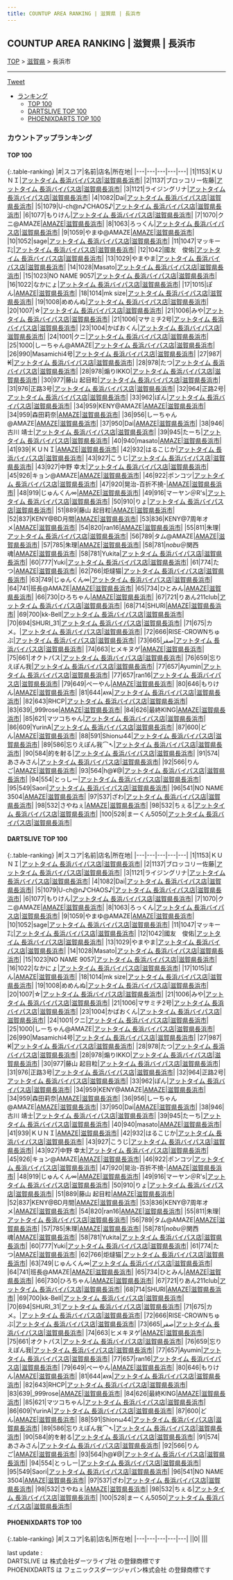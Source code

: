 ```yaml
---
title: COUNTUP AREA RANKING | 滋賀県 | 長浜市
---
```

## COUNTUP AREA RANKING | 滋賀県 | 長浜市

[TOP](/darts/rank/) > [滋賀県](/darts/rank/滋賀県/) > 長浜市

___

<a href="https://twitter.com/share?ref_src=twsrc%5Etfw" data-text="COUNTUP AREA RANKING | 滋賀県長浜市" class="twitter-share-button" data-hashtags="DARTSLIVE,PHOENIXDARTS,darts,ダーツ" data-show-count="false">Tweet</a>

* [ランキング](#カウントアップランキング)
    * [TOP 100](#top-100)
    * [DARTSLIVE TOP 100](#dartslive-top-100)
    * [PHOENIXDARTS TOP 100](#phoenixdarts-top-100)

### カウントアップランキング

#### TOP 100



{:.table-ranking}
|#|スコア|名前|店名|所在地|
|---|---|---|---|---|
|1|1153|<span class="rank-name-dl">ＫＵＮＩ</span>|<a href="https://search.dartslive.com/jp/shop/6e67cbae6aec0e7e0d9b047a20a7ba1e">アットタイム 長浜バイパス店</a>|<a href="/darts/rank/滋賀県/長浜市">滋賀県長浜市</a>|
|2|1137|<span class="rank-name-dl">ブロッコリー佐藤</span>|<a href="https://search.dartslive.com/jp/shop/6e67cbae6aec0e7e0d9b047a20a7ba1e">アットタイム 長浜バイパス店</a>|<a href="/darts/rank/滋賀県/長浜市">滋賀県長浜市</a>|
|3|1121|<span class="rank-name-dl">ライジングリナ</span>|<a href="https://search.dartslive.com/jp/shop/6e67cbae6aec0e7e0d9b047a20a7ba1e">アットタイム 長浜バイパス店</a>|<a href="/darts/rank/滋賀県/長浜市">滋賀県長浜市</a>|
|4|1082|<span class="rank-name-dl">Dai</span>|<a href="https://search.dartslive.com/jp/shop/6e67cbae6aec0e7e0d9b047a20a7ba1e">アットタイム 長浜バイパス店</a>|<a href="/darts/rank/滋賀県/長浜市">滋賀県長浜市</a>|
|5|1079|<span class="rank-name-dl">U-ch@n♪CHAOS♪</span>|<a href="https://search.dartslive.com/jp/shop/6e67cbae6aec0e7e0d9b047a20a7ba1e">アットタイム 長浜バイパス店</a>|<a href="/darts/rank/滋賀県/長浜市">滋賀県長浜市</a>|
|6|1077|<span class="rank-name-dl">もりけん</span>|<a href="https://search.dartslive.com/jp/shop/6e67cbae6aec0e7e0d9b047a20a7ba1e">アットタイム 長浜バイパス店</a>|<a href="/darts/rank/滋賀県/長浜市">滋賀県長浜市</a>|
|7|1070|<span class="rank-name-dl">クニ@AMAZE</span>|<a href="https://search.dartslive.com/jp/shop/6ca66964868b40bf25d56fb0e5c39bac">AMAZE</a>|<a href="/darts/rank/滋賀県/長浜市">滋賀県長浜市</a>|
|8|1063|<span class="rank-name-dl">ろっくん</span>|<a href="https://search.dartslive.com/jp/shop/6e67cbae6aec0e7e0d9b047a20a7ba1e">アットタイム 長浜バイパス店</a>|<a href="/darts/rank/滋賀県/長浜市">滋賀県長浜市</a>|
|9|1059|<span class="rank-name-dl">やまゆ@AMAZE</span>|<a href="https://search.dartslive.com/jp/shop/6ca66964868b40bf25d56fb0e5c39bac">AMAZE</a>|<a href="/darts/rank/滋賀県/長浜市">滋賀県長浜市</a>|
|10|1052|<span class="rank-name-dl">sage</span>|<a href="https://search.dartslive.com/jp/shop/6e67cbae6aec0e7e0d9b047a20a7ba1e">アットタイム 長浜バイパス店</a>|<a href="/darts/rank/滋賀県/長浜市">滋賀県長浜市</a>|
|11|1047|<span class="rank-name-dl">マッキー㌠</span>|<a href="https://search.dartslive.com/jp/shop/6e67cbae6aec0e7e0d9b047a20a7ba1e">アットタイム 長浜バイパス店</a>|<a href="/darts/rank/滋賀県/長浜市">滋賀県長浜市</a>|
|12|1042|<span class="rank-name-dl">國友　俊佑</span>|<a href="https://search.dartslive.com/jp/shop/6e67cbae6aec0e7e0d9b047a20a7ba1e">アットタイム 長浜バイパス店</a>|<a href="/darts/rank/滋賀県/長浜市">滋賀県長浜市</a>|
|13|1029|<span class="rank-name-dl">やまやま</span>|<a href="https://search.dartslive.com/jp/shop/6e67cbae6aec0e7e0d9b047a20a7ba1e">アットタイム 長浜バイパス店</a>|<a href="/darts/rank/滋賀県/長浜市">滋賀県長浜市</a>|
|14|1028|<span class="rank-name-dl">Masato</span>|<a href="https://search.dartslive.com/jp/shop/6e67cbae6aec0e7e0d9b047a20a7ba1e">アットタイム 長浜バイパス店</a>|<a href="/darts/rank/滋賀県/長浜市">滋賀県長浜市</a>|
|15|1023|<span class="rank-name-dl">NO NAME 9057</span>|<a href="https://search.dartslive.com/jp/shop/6e67cbae6aec0e7e0d9b047a20a7ba1e">アットタイム 長浜バイパス店</a>|<a href="/darts/rank/滋賀県/長浜市">滋賀県長浜市</a>|
|16|1022|<span class="rank-name-dl">なかにょ</span>|<a href="https://search.dartslive.com/jp/shop/6e67cbae6aec0e7e0d9b047a20a7ba1e">アットタイム 長浜バイパス店</a>|<a href="/darts/rank/滋賀県/長浜市">滋賀県長浜市</a>|
|17|1015|<span class="rank-name-dl">ぽん</span>|<a href="https://search.dartslive.com/jp/shop/6ca66964868b40bf25d56fb0e5c39bac">AMAZE</a>|<a href="/darts/rank/滋賀県/長浜市">滋賀県長浜市</a>|
|18|1014|<span class="rank-name-dl">mk size</span>|<a href="https://search.dartslive.com/jp/shop/6e67cbae6aec0e7e0d9b047a20a7ba1e">アットタイム 長浜バイパス店</a>|<a href="/darts/rank/滋賀県/長浜市">滋賀県長浜市</a>|
|19|1008|<span class="rank-name-dl">めめんぬ</span>|<a href="https://search.dartslive.com/jp/shop/6e67cbae6aec0e7e0d9b047a20a7ba1e">アットタイム 長浜バイパス店</a>|<a href="/darts/rank/滋賀県/長浜市">滋賀県長浜市</a>|
|20|1007|<span class="rank-name-dl">☆</span>|<a href="https://search.dartslive.com/jp/shop/6e67cbae6aec0e7e0d9b047a20a7ba1e">アットタイム 長浜バイパス店</a>|<a href="/darts/rank/滋賀県/長浜市">滋賀県長浜市</a>|
|21|1006|<span class="rank-name-dl">みや</span>|<a href="https://search.dartslive.com/jp/shop/6e67cbae6aec0e7e0d9b047a20a7ba1e">アットタイム 長浜バイパス店</a>|<a href="/darts/rank/滋賀県/長浜市">滋賀県長浜市</a>|
|21|1006|<span class="rank-name-dl">マサミチ2号</span>|<a href="https://search.dartslive.com/jp/shop/6e67cbae6aec0e7e0d9b047a20a7ba1e">アットタイム 長浜バイパス店</a>|<a href="/darts/rank/滋賀県/長浜市">滋賀県長浜市</a>|
|23|1004|<span class="rank-name-dl">かばおくん</span>|<a href="https://search.dartslive.com/jp/shop/6e67cbae6aec0e7e0d9b047a20a7ba1e">アットタイム 長浜バイパス店</a>|<a href="/darts/rank/滋賀県/長浜市">滋賀県長浜市</a>|
|24|1001|<span class="rank-name-dl">クニ</span>|<a href="https://search.dartslive.com/jp/shop/6e67cbae6aec0e7e0d9b047a20a7ba1e">アットタイム 長浜バイパス店</a>|<a href="/darts/rank/滋賀県/長浜市">滋賀県長浜市</a>|
|25|1000|<span class="rank-name-dl">しーちゃん@AMAZE</span>|<a href="https://search.dartslive.com/jp/shop/6e67cbae6aec0e7e0d9b047a20a7ba1e">アットタイム 長浜バイパス店</a>|<a href="/darts/rank/滋賀県/長浜市">滋賀県長浜市</a>|
|26|990|<span class="rank-name-dl">Masamichi4号</span>|<a href="https://search.dartslive.com/jp/shop/6e67cbae6aec0e7e0d9b047a20a7ba1e">アットタイム 長浜バイパス店</a>|<a href="/darts/rank/滋賀県/長浜市">滋賀県長浜市</a>|
|27|987|<span class="rank-name-dl">₭</span>|<a href="https://search.dartslive.com/jp/shop/6e67cbae6aec0e7e0d9b047a20a7ba1e">アットタイム 長浜バイパス店</a>|<a href="/darts/rank/滋賀県/長浜市">滋賀県長浜市</a>|
|28|978|<span class="rank-name-dl">たつ</span>|<a href="https://search.dartslive.com/jp/shop/6e67cbae6aec0e7e0d9b047a20a7ba1e">アットタイム 長浜バイパス店</a>|<a href="/darts/rank/滋賀県/長浜市">滋賀県長浜市</a>|
|28|978|<span class="rank-name-dl">煽りIKKO</span>|<a href="https://search.dartslive.com/jp/shop/6e67cbae6aec0e7e0d9b047a20a7ba1e">アットタイム 長浜バイパス店</a>|<a href="/darts/rank/滋賀県/長浜市">滋賀県長浜市</a>|
|30|977|<span class="rank-name-dl">藤山 起目粒</span>|<a href="https://search.dartslive.com/jp/shop/6e67cbae6aec0e7e0d9b047a20a7ba1e">アットタイム 長浜バイパス店</a>|<a href="/darts/rank/滋賀県/長浜市">滋賀県長浜市</a>|
|31|976|<span class="rank-name-dl">正路3号</span>|<a href="https://search.dartslive.com/jp/shop/6e67cbae6aec0e7e0d9b047a20a7ba1e">アットタイム 長浜バイパス店</a>|<a href="/darts/rank/滋賀県/長浜市">滋賀県長浜市</a>|
|32|964|<span class="rank-name-dl">正路2号</span>|<a href="https://search.dartslive.com/jp/shop/6e67cbae6aec0e7e0d9b047a20a7ba1e">アットタイム 長浜バイパス店</a>|<a href="/darts/rank/滋賀県/長浜市">滋賀県長浜市</a>|
|33|962|<span class="rank-name-dl">ぽん</span>|<a href="https://search.dartslive.com/jp/shop/6e67cbae6aec0e7e0d9b047a20a7ba1e">アットタイム 長浜バイパス店</a>|<a href="/darts/rank/滋賀県/長浜市">滋賀県長浜市</a>|
|34|959|<span class="rank-name-dl">KENY@AMAZE</span>|<a href="https://search.dartslive.com/jp/shop/6ca66964868b40bf25d56fb0e5c39bac">AMAZE</a>|<a href="/darts/rank/滋賀県/長浜市">滋賀県長浜市</a>|
|34|959|<span class="rank-name-dl">森田莉奈</span>|<a href="https://search.dartslive.com/jp/shop/6ca66964868b40bf25d56fb0e5c39bac">AMAZE</a>|<a href="/darts/rank/滋賀県/長浜市">滋賀県長浜市</a>|
|36|956|<span class="rank-name-dl">しーちゃん@AMAZE</span>|<a href="https://search.dartslive.com/jp/shop/6ca66964868b40bf25d56fb0e5c39bac">AMAZE</a>|<a href="/darts/rank/滋賀県/長浜市">滋賀県長浜市</a>|
|37|950|<span class="rank-name-dl">Dai</span>|<a href="https://search.dartslive.com/jp/shop/6ca66964868b40bf25d56fb0e5c39bac">AMAZE</a>|<a href="/darts/rank/滋賀県/長浜市">滋賀県長浜市</a>|
|38|946|<span class="rank-name-dl">古川 靖士</span>|<a href="https://search.dartslive.com/jp/shop/6e67cbae6aec0e7e0d9b047a20a7ba1e">アットタイム 長浜バイパス店</a>|<a href="/darts/rank/滋賀県/長浜市">滋賀県長浜市</a>|
|39|945|<span class="rank-name-dl">たーち</span>|<a href="https://search.dartslive.com/jp/shop/6e67cbae6aec0e7e0d9b047a20a7ba1e">アットタイム 長浜バイパス店</a>|<a href="/darts/rank/滋賀県/長浜市">滋賀県長浜市</a>|
|40|940|<span class="rank-name-dl">masato</span>|<a href="https://search.dartslive.com/jp/shop/6ca66964868b40bf25d56fb0e5c39bac">AMAZE</a>|<a href="/darts/rank/滋賀県/長浜市">滋賀県長浜市</a>|
|41|939|<span class="rank-name-dl">ＫＵＮＩ</span>|<a href="https://search.dartslive.com/jp/shop/6ca66964868b40bf25d56fb0e5c39bac">AMAZE</a>|<a href="/darts/rank/滋賀県/長浜市">滋賀県長浜市</a>|
|42|932|<span class="rank-name-dl">はるこじか</span>|<a href="https://search.dartslive.com/jp/shop/6e67cbae6aec0e7e0d9b047a20a7ba1e">アットタイム 長浜バイパス店</a>|<a href="/darts/rank/滋賀県/長浜市">滋賀県長浜市</a>|
|43|927|<span class="rank-name-dl">こうじ</span>|<a href="https://search.dartslive.com/jp/shop/6e67cbae6aec0e7e0d9b047a20a7ba1e">アットタイム 長浜バイパス店</a>|<a href="/darts/rank/滋賀県/長浜市">滋賀県長浜市</a>|
|43|927|<span class="rank-name-dl">中野 幸太</span>|<a href="https://search.dartslive.com/jp/shop/6e67cbae6aec0e7e0d9b047a20a7ba1e">アットタイム 長浜バイパス店</a>|<a href="/darts/rank/滋賀県/長浜市">滋賀県長浜市</a>|
|45|926|<span class="rank-name-dl">キョン@AMAZE</span>|<a href="https://search.dartslive.com/jp/shop/6ca66964868b40bf25d56fb0e5c39bac">AMAZE</a>|<a href="/darts/rank/滋賀県/長浜市">滋賀県長浜市</a>|
|46|922|<span class="rank-name-dl">ポンコツ</span>|<a href="https://search.dartslive.com/jp/shop/6e67cbae6aec0e7e0d9b047a20a7ba1e">アットタイム 長浜バイパス店</a>|<a href="/darts/rank/滋賀県/長浜市">滋賀県長浜市</a>|
|47|920|<span class="rank-name-dl">晃治-百折不撓-</span>|<a href="https://search.dartslive.com/jp/shop/6ca66964868b40bf25d56fb0e5c39bac">AMAZE</a>|<a href="/darts/rank/滋賀県/長浜市">滋賀県長浜市</a>|
|48|919|<span class="rank-name-dl">じゅんくん∞</span>|<a href="https://search.dartslive.com/jp/shop/6ca66964868b40bf25d56fb0e5c39bac">AMAZE</a>|<a href="/darts/rank/滋賀県/長浜市">滋賀県長浜市</a>|
|49|916|<span class="rank-name-dl">マーヤン＠R&#x27;s</span>|<a href="https://search.dartslive.com/jp/shop/6e67cbae6aec0e7e0d9b047a20a7ba1e">アットタイム 長浜バイパス店</a>|<a href="/darts/rank/滋賀県/長浜市">滋賀県長浜市</a>|
|50|910|<span class="rank-name-dl">りょ</span>|<a href="https://search.dartslive.com/jp/shop/6e67cbae6aec0e7e0d9b047a20a7ba1e">アットタイム 長浜バイパス店</a>|<a href="/darts/rank/滋賀県/長浜市">滋賀県長浜市</a>|
|51|889|<span class="rank-name-dl">藤山 起目粒</span>|<a href="https://search.dartslive.com/jp/shop/6ca66964868b40bf25d56fb0e5c39bac">AMAZE</a>|<a href="/darts/rank/滋賀県/長浜市">滋賀県長浜市</a>|
|52|837|<span class="rank-name-dl">KENY@BD月間</span>|<a href="https://search.dartslive.com/jp/shop/6ca66964868b40bf25d56fb0e5c39bac">AMAZE</a>|<a href="/darts/rank/滋賀県/長浜市">滋賀県長浜市</a>|
|53|836|<span class="rank-name-dl">KENY@7周年オメ</span>|<a href="https://search.dartslive.com/jp/shop/6ca66964868b40bf25d56fb0e5c39bac">AMAZE</a>|<a href="/darts/rank/滋賀県/長浜市">滋賀県長浜市</a>|
|54|820|<span class="rank-name-dl">ran16</span>|<a href="https://search.dartslive.com/jp/shop/6ca66964868b40bf25d56fb0e5c39bac">AMAZE</a>|<a href="/darts/rank/滋賀県/長浜市">滋賀県長浜市</a>|
|55|811|<span class="rank-name-dl">朱理</span>|<a href="https://search.dartslive.com/jp/shop/6e67cbae6aec0e7e0d9b047a20a7ba1e">アットタイム 長浜バイパス店</a>|<a href="/darts/rank/滋賀県/長浜市">滋賀県長浜市</a>|
|56|789|<span class="rank-name-dl">タム@AMAZE</span>|<a href="https://search.dartslive.com/jp/shop/6ca66964868b40bf25d56fb0e5c39bac">AMAZE</a>|<a href="/darts/rank/滋賀県/長浜市">滋賀県長浜市</a>|
|57|785|<span class="rank-name-dl">朱理</span>|<a href="https://search.dartslive.com/jp/shop/6ca66964868b40bf25d56fb0e5c39bac">AMAZE</a>|<a href="/darts/rank/滋賀県/長浜市">滋賀県長浜市</a>|
|58|781|<span class="rank-name-dl">*nobu*＠関西魂</span>|<a href="https://search.dartslive.com/jp/shop/6ca66964868b40bf25d56fb0e5c39bac">AMAZE</a>|<a href="/darts/rank/滋賀県/長浜市">滋賀県長浜市</a>|
|58|781|<span class="rank-name-dl">Yukita</span>|<a href="https://search.dartslive.com/jp/shop/6e67cbae6aec0e7e0d9b047a20a7ba1e">アットタイム 長浜バイパス店</a>|<a href="/darts/rank/滋賀県/長浜市">滋賀県長浜市</a>|
|60|777|<span class="rank-name-dl">Yuki</span>|<a href="https://search.dartslive.com/jp/shop/6e67cbae6aec0e7e0d9b047a20a7ba1e">アットタイム 長浜バイパス店</a>|<a href="/darts/rank/滋賀県/長浜市">滋賀県長浜市</a>|
|61|774|<span class="rank-name-dl">たつ</span>|<a href="https://search.dartslive.com/jp/shop/6ca66964868b40bf25d56fb0e5c39bac">AMAZE</a>|<a href="/darts/rank/滋賀県/長浜市">滋賀県長浜市</a>|
|62|766|<span class="rank-name-dl">炬燵猫</span>|<a href="https://search.dartslive.com/jp/shop/6e67cbae6aec0e7e0d9b047a20a7ba1e">アットタイム 長浜バイパス店</a>|<a href="/darts/rank/滋賀県/長浜市">滋賀県長浜市</a>|
|63|749|<span class="rank-name-dl">じゅんくん∞</span>|<a href="https://search.dartslive.com/jp/shop/6e67cbae6aec0e7e0d9b047a20a7ba1e">アットタイム 長浜バイパス店</a>|<a href="/darts/rank/滋賀県/長浜市">滋賀県長浜市</a>|
|64|741|<span class="rank-name-dl">班長@AMAZE</span>|<a href="https://search.dartslive.com/jp/shop/6ca66964868b40bf25d56fb0e5c39bac">AMAZE</a>|<a href="/darts/rank/滋賀県/長浜市">滋賀県長浜市</a>|
|65|734|<span class="rank-name-dl">ひとみん</span>|<a href="https://search.dartslive.com/jp/shop/6ca66964868b40bf25d56fb0e5c39bac">AMAZE</a>|<a href="/darts/rank/滋賀県/長浜市">滋賀県長浜市</a>|
|66|730|<span class="rank-name-dl">ひろちゃん</span>|<a href="https://search.dartslive.com/jp/shop/6ca66964868b40bf25d56fb0e5c39bac">AMAZE</a>|<a href="/darts/rank/滋賀県/長浜市">滋賀県長浜市</a>|
|67|721|<span class="rank-name-dl">りあん211club</span>|<a href="https://search.dartslive.com/jp/shop/6e67cbae6aec0e7e0d9b047a20a7ba1e">アットタイム 長浜バイパス店</a>|<a href="/darts/rank/滋賀県/長浜市">滋賀県長浜市</a>|
|68|714|<span class="rank-name-dl">SHURI</span>|<a href="https://search.dartslive.com/jp/shop/6ca66964868b40bf25d56fb0e5c39bac">AMAZE</a>|<a href="/darts/rank/滋賀県/長浜市">滋賀県長浜市</a>|
|69|700|<span class="rank-name-dl">kk-Bell</span>|<a href="https://search.dartslive.com/jp/shop/6e67cbae6aec0e7e0d9b047a20a7ba1e">アットタイム 長浜バイパス店</a>|<a href="/darts/rank/滋賀県/長浜市">滋賀県長浜市</a>|
|70|694|<span class="rank-name-dl">SHURI_31</span>|<a href="https://search.dartslive.com/jp/shop/6e67cbae6aec0e7e0d9b047a20a7ba1e">アットタイム 長浜バイパス店</a>|<a href="/darts/rank/滋賀県/長浜市">滋賀県長浜市</a>|
|71|675|<span class="rank-name-dl">カメ。</span>|<a href="https://search.dartslive.com/jp/shop/6e67cbae6aec0e7e0d9b047a20a7ba1e">アットタイム 長浜バイパス店</a>|<a href="/darts/rank/滋賀県/長浜市">滋賀県長浜市</a>|
|72|666|<span class="rank-name-dl">RISE-CROWNちゅぶ</span>|<a href="https://search.dartslive.com/jp/shop/6e67cbae6aec0e7e0d9b047a20a7ba1e">アットタイム 長浜バイパス店</a>|<a href="/darts/rank/滋賀県/長浜市">滋賀県長浜市</a>|
|73|665|<span class="rank-name-dl">صقر</span>|<a href="https://search.dartslive.com/jp/shop/6e67cbae6aec0e7e0d9b047a20a7ba1e">アットタイム 長浜バイパス店</a>|<a href="/darts/rank/滋賀県/長浜市">滋賀県長浜市</a>|
|74|663|<span class="rank-name-dl">ヒメキヌゲ</span>|<a href="https://search.dartslive.com/jp/shop/6ca66964868b40bf25d56fb0e5c39bac">AMAZE</a>|<a href="/darts/rank/滋賀県/長浜市">滋賀県長浜市</a>|
|75|661|<span class="rank-name-dl">オクトパス</span>|<a href="https://search.dartslive.com/jp/shop/6e67cbae6aec0e7e0d9b047a20a7ba1e">アットタイム 長浜バイパス店</a>|<a href="/darts/rank/滋賀県/長浜市">滋賀県長浜市</a>|
|76|659|<span class="rank-name-dl">忘りえぽん我</span>|<a href="https://search.dartslive.com/jp/shop/6e67cbae6aec0e7e0d9b047a20a7ba1e">アットタイム 長浜バイパス店</a>|<a href="/darts/rank/滋賀県/長浜市">滋賀県長浜市</a>|
|77|657|<span class="rank-name-dl">Ayumin</span>|<a href="https://search.dartslive.com/jp/shop/6e67cbae6aec0e7e0d9b047a20a7ba1e">アットタイム 長浜バイパス店</a>|<a href="/darts/rank/滋賀県/長浜市">滋賀県長浜市</a>|
|77|657|<span class="rank-name-dl">ran16</span>|<a href="https://search.dartslive.com/jp/shop/6e67cbae6aec0e7e0d9b047a20a7ba1e">アットタイム 長浜バイパス店</a>|<a href="/darts/rank/滋賀県/長浜市">滋賀県長浜市</a>|
|79|649|<span class="rank-name-dl">ぺーやん</span>|<a href="https://search.dartslive.com/jp/shop/6ca66964868b40bf25d56fb0e5c39bac">AMAZE</a>|<a href="/darts/rank/滋賀県/長浜市">滋賀県長浜市</a>|
|80|646|<span class="rank-name-dl">もりけん</span>|<a href="https://search.dartslive.com/jp/shop/6ca66964868b40bf25d56fb0e5c39bac">AMAZE</a>|<a href="/darts/rank/滋賀県/長浜市">滋賀県長浜市</a>|
|81|644|<span class="rank-name-dl">ᴀʏᴀ</span>|<a href="https://search.dartslive.com/jp/shop/6e67cbae6aec0e7e0d9b047a20a7ba1e">アットタイム 長浜バイパス店</a>|<a href="/darts/rank/滋賀県/長浜市">滋賀県長浜市</a>|
|82|643|<span class="rank-name-dl">RHCP</span>|<a href="https://search.dartslive.com/jp/shop/6e67cbae6aec0e7e0d9b047a20a7ba1e">アットタイム 長浜バイパス店</a>|<a href="/darts/rank/滋賀県/長浜市">滋賀県長浜市</a>|
|83|639|<span class="rank-name-dl">_999rose</span>|<a href="https://search.dartslive.com/jp/shop/6ca66964868b40bf25d56fb0e5c39bac">AMAZE</a>|<a href="/darts/rank/滋賀県/長浜市">滋賀県長浜市</a>|
|84|626|<span class="rank-name-dl">最終KING</span>|<a href="https://search.dartslive.com/jp/shop/6ca66964868b40bf25d56fb0e5c39bac">AMAZE</a>|<a href="/darts/rank/滋賀県/長浜市">滋賀県長浜市</a>|
|85|621|<span class="rank-name-dl">マツコちゃん</span>|<a href="https://search.dartslive.com/jp/shop/6e67cbae6aec0e7e0d9b047a20a7ba1e">アットタイム 長浜バイパス店</a>|<a href="/darts/rank/滋賀県/長浜市">滋賀県長浜市</a>|
|86|609|<span class="rank-name-dl">YurinA</span>|<a href="https://search.dartslive.com/jp/shop/6e67cbae6aec0e7e0d9b047a20a7ba1e">アットタイム 長浜バイパス店</a>|<a href="/darts/rank/滋賀県/長浜市">滋賀県長浜市</a>|
|87|600|<span class="rank-name-dl">どん</span>|<a href="https://search.dartslive.com/jp/shop/6ca66964868b40bf25d56fb0e5c39bac">AMAZE</a>|<a href="/darts/rank/滋賀県/長浜市">滋賀県長浜市</a>|
|88|591|<span class="rank-name-dl">Shionω44</span>|<a href="https://search.dartslive.com/jp/shop/6e67cbae6aec0e7e0d9b047a20a7ba1e">アットタイム 長浜バイパス店</a>|<a href="/darts/rank/滋賀県/長浜市">滋賀県長浜市</a>|
|89|586|<span class="rank-name-dl">忘りえぽん我⌒➴</span>|<a href="https://search.dartslive.com/jp/shop/6e67cbae6aec0e7e0d9b047a20a7ba1e">アットタイム 長浜バイパス店</a>|<a href="/darts/rank/滋賀県/長浜市">滋賀県長浜市</a>|
|90|584|<span class="rank-name-dl">的を射る</span>|<a href="https://search.dartslive.com/jp/shop/6e67cbae6aec0e7e0d9b047a20a7ba1e">アットタイム 長浜バイパス店</a>|<a href="/darts/rank/滋賀県/長浜市">滋賀県長浜市</a>|
|91|574|<span class="rank-name-dl">あさみさん</span>|<a href="https://search.dartslive.com/jp/shop/6e67cbae6aec0e7e0d9b047a20a7ba1e">アットタイム 長浜バイパス店</a>|<a href="/darts/rank/滋賀県/長浜市">滋賀県長浜市</a>|
|92|566|<span class="rank-name-dl">りんご</span>|<a href="https://search.dartslive.com/jp/shop/6ca66964868b40bf25d56fb0e5c39bac">AMAZE</a>|<a href="/darts/rank/滋賀県/長浜市">滋賀県長浜市</a>|
|93|564|<span class="rank-name-dl">h@¥@</span>|<a href="https://search.dartslive.com/jp/shop/6e67cbae6aec0e7e0d9b047a20a7ba1e">アットタイム 長浜バイパス店</a>|<a href="/darts/rank/滋賀県/長浜市">滋賀県長浜市</a>|
|94|554|<span class="rank-name-dl">とっしー</span>|<a href="https://search.dartslive.com/jp/shop/6e67cbae6aec0e7e0d9b047a20a7ba1e">アットタイム 長浜バイパス店</a>|<a href="/darts/rank/滋賀県/長浜市">滋賀県長浜市</a>|
|95|549|<span class="rank-name-dl">Saori</span>|<a href="https://search.dartslive.com/jp/shop/6e67cbae6aec0e7e0d9b047a20a7ba1e">アットタイム 長浜バイパス店</a>|<a href="/darts/rank/滋賀県/長浜市">滋賀県長浜市</a>|
|96|541|<span class="rank-name-dl">NO NAME 3504</span>|<a href="https://search.dartslive.com/jp/shop/6ca66964868b40bf25d56fb0e5c39bac">AMAZE</a>|<a href="/darts/rank/滋賀県/長浜市">滋賀県長浜市</a>|
|97|537|<span class="rank-name-dl">ざわ</span>|<a href="https://search.dartslive.com/jp/shop/6e67cbae6aec0e7e0d9b047a20a7ba1e">アットタイム 長浜バイパス店</a>|<a href="/darts/rank/滋賀県/長浜市">滋賀県長浜市</a>|
|98|532|<span class="rank-name-dl">さやねぇ</span>|<a href="https://search.dartslive.com/jp/shop/6ca66964868b40bf25d56fb0e5c39bac">AMAZE</a>|<a href="/darts/rank/滋賀県/長浜市">滋賀県長浜市</a>|
|98|532|<span class="rank-name-dl">ちぇる</span>|<a href="https://search.dartslive.com/jp/shop/6e67cbae6aec0e7e0d9b047a20a7ba1e">アットタイム 長浜バイパス店</a>|<a href="/darts/rank/滋賀県/長浜市">滋賀県長浜市</a>|
|100|528|<span class="rank-name-dl">まーくん5050</span>|<a href="https://search.dartslive.com/jp/shop/6e67cbae6aec0e7e0d9b047a20a7ba1e">アットタイム 長浜バイパス店</a>|<a href="/darts/rank/滋賀県/長浜市">滋賀県長浜市</a>|


#### DARTSLIVE TOP 100



{:.table-ranking}
|#|スコア|名前|店名|所在地|
|---|---|---|---|---|
|1|1153|<span class="rank-name-dl">ＫＵＮＩ</span>|<a href="https://search.dartslive.com/jp/shop/6e67cbae6aec0e7e0d9b047a20a7ba1e">アットタイム 長浜バイパス店</a>|<a href="/darts/rank/滋賀県/長浜市">滋賀県長浜市</a>|
|2|1137|<span class="rank-name-dl">ブロッコリー佐藤</span>|<a href="https://search.dartslive.com/jp/shop/6e67cbae6aec0e7e0d9b047a20a7ba1e">アットタイム 長浜バイパス店</a>|<a href="/darts/rank/滋賀県/長浜市">滋賀県長浜市</a>|
|3|1121|<span class="rank-name-dl">ライジングリナ</span>|<a href="https://search.dartslive.com/jp/shop/6e67cbae6aec0e7e0d9b047a20a7ba1e">アットタイム 長浜バイパス店</a>|<a href="/darts/rank/滋賀県/長浜市">滋賀県長浜市</a>|
|4|1082|<span class="rank-name-dl">Dai</span>|<a href="https://search.dartslive.com/jp/shop/6e67cbae6aec0e7e0d9b047a20a7ba1e">アットタイム 長浜バイパス店</a>|<a href="/darts/rank/滋賀県/長浜市">滋賀県長浜市</a>|
|5|1079|<span class="rank-name-dl">U-ch@n♪CHAOS♪</span>|<a href="https://search.dartslive.com/jp/shop/6e67cbae6aec0e7e0d9b047a20a7ba1e">アットタイム 長浜バイパス店</a>|<a href="/darts/rank/滋賀県/長浜市">滋賀県長浜市</a>|
|6|1077|<span class="rank-name-dl">もりけん</span>|<a href="https://search.dartslive.com/jp/shop/6e67cbae6aec0e7e0d9b047a20a7ba1e">アットタイム 長浜バイパス店</a>|<a href="/darts/rank/滋賀県/長浜市">滋賀県長浜市</a>|
|7|1070|<span class="rank-name-dl">クニ@AMAZE</span>|<a href="https://search.dartslive.com/jp/shop/6ca66964868b40bf25d56fb0e5c39bac">AMAZE</a>|<a href="/darts/rank/滋賀県/長浜市">滋賀県長浜市</a>|
|8|1063|<span class="rank-name-dl">ろっくん</span>|<a href="https://search.dartslive.com/jp/shop/6e67cbae6aec0e7e0d9b047a20a7ba1e">アットタイム 長浜バイパス店</a>|<a href="/darts/rank/滋賀県/長浜市">滋賀県長浜市</a>|
|9|1059|<span class="rank-name-dl">やまゆ@AMAZE</span>|<a href="https://search.dartslive.com/jp/shop/6ca66964868b40bf25d56fb0e5c39bac">AMAZE</a>|<a href="/darts/rank/滋賀県/長浜市">滋賀県長浜市</a>|
|10|1052|<span class="rank-name-dl">sage</span>|<a href="https://search.dartslive.com/jp/shop/6e67cbae6aec0e7e0d9b047a20a7ba1e">アットタイム 長浜バイパス店</a>|<a href="/darts/rank/滋賀県/長浜市">滋賀県長浜市</a>|
|11|1047|<span class="rank-name-dl">マッキー㌠</span>|<a href="https://search.dartslive.com/jp/shop/6e67cbae6aec0e7e0d9b047a20a7ba1e">アットタイム 長浜バイパス店</a>|<a href="/darts/rank/滋賀県/長浜市">滋賀県長浜市</a>|
|12|1042|<span class="rank-name-dl">國友　俊佑</span>|<a href="https://search.dartslive.com/jp/shop/6e67cbae6aec0e7e0d9b047a20a7ba1e">アットタイム 長浜バイパス店</a>|<a href="/darts/rank/滋賀県/長浜市">滋賀県長浜市</a>|
|13|1029|<span class="rank-name-dl">やまやま</span>|<a href="https://search.dartslive.com/jp/shop/6e67cbae6aec0e7e0d9b047a20a7ba1e">アットタイム 長浜バイパス店</a>|<a href="/darts/rank/滋賀県/長浜市">滋賀県長浜市</a>|
|14|1028|<span class="rank-name-dl">Masato</span>|<a href="https://search.dartslive.com/jp/shop/6e67cbae6aec0e7e0d9b047a20a7ba1e">アットタイム 長浜バイパス店</a>|<a href="/darts/rank/滋賀県/長浜市">滋賀県長浜市</a>|
|15|1023|<span class="rank-name-dl">NO NAME 9057</span>|<a href="https://search.dartslive.com/jp/shop/6e67cbae6aec0e7e0d9b047a20a7ba1e">アットタイム 長浜バイパス店</a>|<a href="/darts/rank/滋賀県/長浜市">滋賀県長浜市</a>|
|16|1022|<span class="rank-name-dl">なかにょ</span>|<a href="https://search.dartslive.com/jp/shop/6e67cbae6aec0e7e0d9b047a20a7ba1e">アットタイム 長浜バイパス店</a>|<a href="/darts/rank/滋賀県/長浜市">滋賀県長浜市</a>|
|17|1015|<span class="rank-name-dl">ぽん</span>|<a href="https://search.dartslive.com/jp/shop/6ca66964868b40bf25d56fb0e5c39bac">AMAZE</a>|<a href="/darts/rank/滋賀県/長浜市">滋賀県長浜市</a>|
|18|1014|<span class="rank-name-dl">mk size</span>|<a href="https://search.dartslive.com/jp/shop/6e67cbae6aec0e7e0d9b047a20a7ba1e">アットタイム 長浜バイパス店</a>|<a href="/darts/rank/滋賀県/長浜市">滋賀県長浜市</a>|
|19|1008|<span class="rank-name-dl">めめんぬ</span>|<a href="https://search.dartslive.com/jp/shop/6e67cbae6aec0e7e0d9b047a20a7ba1e">アットタイム 長浜バイパス店</a>|<a href="/darts/rank/滋賀県/長浜市">滋賀県長浜市</a>|
|20|1007|<span class="rank-name-dl">☆</span>|<a href="https://search.dartslive.com/jp/shop/6e67cbae6aec0e7e0d9b047a20a7ba1e">アットタイム 長浜バイパス店</a>|<a href="/darts/rank/滋賀県/長浜市">滋賀県長浜市</a>|
|21|1006|<span class="rank-name-dl">みや</span>|<a href="https://search.dartslive.com/jp/shop/6e67cbae6aec0e7e0d9b047a20a7ba1e">アットタイム 長浜バイパス店</a>|<a href="/darts/rank/滋賀県/長浜市">滋賀県長浜市</a>|
|21|1006|<span class="rank-name-dl">マサミチ2号</span>|<a href="https://search.dartslive.com/jp/shop/6e67cbae6aec0e7e0d9b047a20a7ba1e">アットタイム 長浜バイパス店</a>|<a href="/darts/rank/滋賀県/長浜市">滋賀県長浜市</a>|
|23|1004|<span class="rank-name-dl">かばおくん</span>|<a href="https://search.dartslive.com/jp/shop/6e67cbae6aec0e7e0d9b047a20a7ba1e">アットタイム 長浜バイパス店</a>|<a href="/darts/rank/滋賀県/長浜市">滋賀県長浜市</a>|
|24|1001|<span class="rank-name-dl">クニ</span>|<a href="https://search.dartslive.com/jp/shop/6e67cbae6aec0e7e0d9b047a20a7ba1e">アットタイム 長浜バイパス店</a>|<a href="/darts/rank/滋賀県/長浜市">滋賀県長浜市</a>|
|25|1000|<span class="rank-name-dl">しーちゃん@AMAZE</span>|<a href="https://search.dartslive.com/jp/shop/6e67cbae6aec0e7e0d9b047a20a7ba1e">アットタイム 長浜バイパス店</a>|<a href="/darts/rank/滋賀県/長浜市">滋賀県長浜市</a>|
|26|990|<span class="rank-name-dl">Masamichi4号</span>|<a href="https://search.dartslive.com/jp/shop/6e67cbae6aec0e7e0d9b047a20a7ba1e">アットタイム 長浜バイパス店</a>|<a href="/darts/rank/滋賀県/長浜市">滋賀県長浜市</a>|
|27|987|<span class="rank-name-dl">₭</span>|<a href="https://search.dartslive.com/jp/shop/6e67cbae6aec0e7e0d9b047a20a7ba1e">アットタイム 長浜バイパス店</a>|<a href="/darts/rank/滋賀県/長浜市">滋賀県長浜市</a>|
|28|978|<span class="rank-name-dl">たつ</span>|<a href="https://search.dartslive.com/jp/shop/6e67cbae6aec0e7e0d9b047a20a7ba1e">アットタイム 長浜バイパス店</a>|<a href="/darts/rank/滋賀県/長浜市">滋賀県長浜市</a>|
|28|978|<span class="rank-name-dl">煽りIKKO</span>|<a href="https://search.dartslive.com/jp/shop/6e67cbae6aec0e7e0d9b047a20a7ba1e">アットタイム 長浜バイパス店</a>|<a href="/darts/rank/滋賀県/長浜市">滋賀県長浜市</a>|
|30|977|<span class="rank-name-dl">藤山 起目粒</span>|<a href="https://search.dartslive.com/jp/shop/6e67cbae6aec0e7e0d9b047a20a7ba1e">アットタイム 長浜バイパス店</a>|<a href="/darts/rank/滋賀県/長浜市">滋賀県長浜市</a>|
|31|976|<span class="rank-name-dl">正路3号</span>|<a href="https://search.dartslive.com/jp/shop/6e67cbae6aec0e7e0d9b047a20a7ba1e">アットタイム 長浜バイパス店</a>|<a href="/darts/rank/滋賀県/長浜市">滋賀県長浜市</a>|
|32|964|<span class="rank-name-dl">正路2号</span>|<a href="https://search.dartslive.com/jp/shop/6e67cbae6aec0e7e0d9b047a20a7ba1e">アットタイム 長浜バイパス店</a>|<a href="/darts/rank/滋賀県/長浜市">滋賀県長浜市</a>|
|33|962|<span class="rank-name-dl">ぽん</span>|<a href="https://search.dartslive.com/jp/shop/6e67cbae6aec0e7e0d9b047a20a7ba1e">アットタイム 長浜バイパス店</a>|<a href="/darts/rank/滋賀県/長浜市">滋賀県長浜市</a>|
|34|959|<span class="rank-name-dl">KENY@AMAZE</span>|<a href="https://search.dartslive.com/jp/shop/6ca66964868b40bf25d56fb0e5c39bac">AMAZE</a>|<a href="/darts/rank/滋賀県/長浜市">滋賀県長浜市</a>|
|34|959|<span class="rank-name-dl">森田莉奈</span>|<a href="https://search.dartslive.com/jp/shop/6ca66964868b40bf25d56fb0e5c39bac">AMAZE</a>|<a href="/darts/rank/滋賀県/長浜市">滋賀県長浜市</a>|
|36|956|<span class="rank-name-dl">しーちゃん@AMAZE</span>|<a href="https://search.dartslive.com/jp/shop/6ca66964868b40bf25d56fb0e5c39bac">AMAZE</a>|<a href="/darts/rank/滋賀県/長浜市">滋賀県長浜市</a>|
|37|950|<span class="rank-name-dl">Dai</span>|<a href="https://search.dartslive.com/jp/shop/6ca66964868b40bf25d56fb0e5c39bac">AMAZE</a>|<a href="/darts/rank/滋賀県/長浜市">滋賀県長浜市</a>|
|38|946|<span class="rank-name-dl">古川 靖士</span>|<a href="https://search.dartslive.com/jp/shop/6e67cbae6aec0e7e0d9b047a20a7ba1e">アットタイム 長浜バイパス店</a>|<a href="/darts/rank/滋賀県/長浜市">滋賀県長浜市</a>|
|39|945|<span class="rank-name-dl">たーち</span>|<a href="https://search.dartslive.com/jp/shop/6e67cbae6aec0e7e0d9b047a20a7ba1e">アットタイム 長浜バイパス店</a>|<a href="/darts/rank/滋賀県/長浜市">滋賀県長浜市</a>|
|40|940|<span class="rank-name-dl">masato</span>|<a href="https://search.dartslive.com/jp/shop/6ca66964868b40bf25d56fb0e5c39bac">AMAZE</a>|<a href="/darts/rank/滋賀県/長浜市">滋賀県長浜市</a>|
|41|939|<span class="rank-name-dl">ＫＵＮＩ</span>|<a href="https://search.dartslive.com/jp/shop/6ca66964868b40bf25d56fb0e5c39bac">AMAZE</a>|<a href="/darts/rank/滋賀県/長浜市">滋賀県長浜市</a>|
|42|932|<span class="rank-name-dl">はるこじか</span>|<a href="https://search.dartslive.com/jp/shop/6e67cbae6aec0e7e0d9b047a20a7ba1e">アットタイム 長浜バイパス店</a>|<a href="/darts/rank/滋賀県/長浜市">滋賀県長浜市</a>|
|43|927|<span class="rank-name-dl">こうじ</span>|<a href="https://search.dartslive.com/jp/shop/6e67cbae6aec0e7e0d9b047a20a7ba1e">アットタイム 長浜バイパス店</a>|<a href="/darts/rank/滋賀県/長浜市">滋賀県長浜市</a>|
|43|927|<span class="rank-name-dl">中野 幸太</span>|<a href="https://search.dartslive.com/jp/shop/6e67cbae6aec0e7e0d9b047a20a7ba1e">アットタイム 長浜バイパス店</a>|<a href="/darts/rank/滋賀県/長浜市">滋賀県長浜市</a>|
|45|926|<span class="rank-name-dl">キョン@AMAZE</span>|<a href="https://search.dartslive.com/jp/shop/6ca66964868b40bf25d56fb0e5c39bac">AMAZE</a>|<a href="/darts/rank/滋賀県/長浜市">滋賀県長浜市</a>|
|46|922|<span class="rank-name-dl">ポンコツ</span>|<a href="https://search.dartslive.com/jp/shop/6e67cbae6aec0e7e0d9b047a20a7ba1e">アットタイム 長浜バイパス店</a>|<a href="/darts/rank/滋賀県/長浜市">滋賀県長浜市</a>|
|47|920|<span class="rank-name-dl">晃治-百折不撓-</span>|<a href="https://search.dartslive.com/jp/shop/6ca66964868b40bf25d56fb0e5c39bac">AMAZE</a>|<a href="/darts/rank/滋賀県/長浜市">滋賀県長浜市</a>|
|48|919|<span class="rank-name-dl">じゅんくん∞</span>|<a href="https://search.dartslive.com/jp/shop/6ca66964868b40bf25d56fb0e5c39bac">AMAZE</a>|<a href="/darts/rank/滋賀県/長浜市">滋賀県長浜市</a>|
|49|916|<span class="rank-name-dl">マーヤン＠R&#x27;s</span>|<a href="https://search.dartslive.com/jp/shop/6e67cbae6aec0e7e0d9b047a20a7ba1e">アットタイム 長浜バイパス店</a>|<a href="/darts/rank/滋賀県/長浜市">滋賀県長浜市</a>|
|50|910|<span class="rank-name-dl">りょ</span>|<a href="https://search.dartslive.com/jp/shop/6e67cbae6aec0e7e0d9b047a20a7ba1e">アットタイム 長浜バイパス店</a>|<a href="/darts/rank/滋賀県/長浜市">滋賀県長浜市</a>|
|51|889|<span class="rank-name-dl">藤山 起目粒</span>|<a href="https://search.dartslive.com/jp/shop/6ca66964868b40bf25d56fb0e5c39bac">AMAZE</a>|<a href="/darts/rank/滋賀県/長浜市">滋賀県長浜市</a>|
|52|837|<span class="rank-name-dl">KENY@BD月間</span>|<a href="https://search.dartslive.com/jp/shop/6ca66964868b40bf25d56fb0e5c39bac">AMAZE</a>|<a href="/darts/rank/滋賀県/長浜市">滋賀県長浜市</a>|
|53|836|<span class="rank-name-dl">KENY@7周年オメ</span>|<a href="https://search.dartslive.com/jp/shop/6ca66964868b40bf25d56fb0e5c39bac">AMAZE</a>|<a href="/darts/rank/滋賀県/長浜市">滋賀県長浜市</a>|
|54|820|<span class="rank-name-dl">ran16</span>|<a href="https://search.dartslive.com/jp/shop/6ca66964868b40bf25d56fb0e5c39bac">AMAZE</a>|<a href="/darts/rank/滋賀県/長浜市">滋賀県長浜市</a>|
|55|811|<span class="rank-name-dl">朱理</span>|<a href="https://search.dartslive.com/jp/shop/6e67cbae6aec0e7e0d9b047a20a7ba1e">アットタイム 長浜バイパス店</a>|<a href="/darts/rank/滋賀県/長浜市">滋賀県長浜市</a>|
|56|789|<span class="rank-name-dl">タム@AMAZE</span>|<a href="https://search.dartslive.com/jp/shop/6ca66964868b40bf25d56fb0e5c39bac">AMAZE</a>|<a href="/darts/rank/滋賀県/長浜市">滋賀県長浜市</a>|
|57|785|<span class="rank-name-dl">朱理</span>|<a href="https://search.dartslive.com/jp/shop/6ca66964868b40bf25d56fb0e5c39bac">AMAZE</a>|<a href="/darts/rank/滋賀県/長浜市">滋賀県長浜市</a>|
|58|781|<span class="rank-name-dl">*nobu*＠関西魂</span>|<a href="https://search.dartslive.com/jp/shop/6ca66964868b40bf25d56fb0e5c39bac">AMAZE</a>|<a href="/darts/rank/滋賀県/長浜市">滋賀県長浜市</a>|
|58|781|<span class="rank-name-dl">Yukita</span>|<a href="https://search.dartslive.com/jp/shop/6e67cbae6aec0e7e0d9b047a20a7ba1e">アットタイム 長浜バイパス店</a>|<a href="/darts/rank/滋賀県/長浜市">滋賀県長浜市</a>|
|60|777|<span class="rank-name-dl">Yuki</span>|<a href="https://search.dartslive.com/jp/shop/6e67cbae6aec0e7e0d9b047a20a7ba1e">アットタイム 長浜バイパス店</a>|<a href="/darts/rank/滋賀県/長浜市">滋賀県長浜市</a>|
|61|774|<span class="rank-name-dl">たつ</span>|<a href="https://search.dartslive.com/jp/shop/6ca66964868b40bf25d56fb0e5c39bac">AMAZE</a>|<a href="/darts/rank/滋賀県/長浜市">滋賀県長浜市</a>|
|62|766|<span class="rank-name-dl">炬燵猫</span>|<a href="https://search.dartslive.com/jp/shop/6e67cbae6aec0e7e0d9b047a20a7ba1e">アットタイム 長浜バイパス店</a>|<a href="/darts/rank/滋賀県/長浜市">滋賀県長浜市</a>|
|63|749|<span class="rank-name-dl">じゅんくん∞</span>|<a href="https://search.dartslive.com/jp/shop/6e67cbae6aec0e7e0d9b047a20a7ba1e">アットタイム 長浜バイパス店</a>|<a href="/darts/rank/滋賀県/長浜市">滋賀県長浜市</a>|
|64|741|<span class="rank-name-dl">班長@AMAZE</span>|<a href="https://search.dartslive.com/jp/shop/6ca66964868b40bf25d56fb0e5c39bac">AMAZE</a>|<a href="/darts/rank/滋賀県/長浜市">滋賀県長浜市</a>|
|65|734|<span class="rank-name-dl">ひとみん</span>|<a href="https://search.dartslive.com/jp/shop/6ca66964868b40bf25d56fb0e5c39bac">AMAZE</a>|<a href="/darts/rank/滋賀県/長浜市">滋賀県長浜市</a>|
|66|730|<span class="rank-name-dl">ひろちゃん</span>|<a href="https://search.dartslive.com/jp/shop/6ca66964868b40bf25d56fb0e5c39bac">AMAZE</a>|<a href="/darts/rank/滋賀県/長浜市">滋賀県長浜市</a>|
|67|721|<span class="rank-name-dl">りあん211club</span>|<a href="https://search.dartslive.com/jp/shop/6e67cbae6aec0e7e0d9b047a20a7ba1e">アットタイム 長浜バイパス店</a>|<a href="/darts/rank/滋賀県/長浜市">滋賀県長浜市</a>|
|68|714|<span class="rank-name-dl">SHURI</span>|<a href="https://search.dartslive.com/jp/shop/6ca66964868b40bf25d56fb0e5c39bac">AMAZE</a>|<a href="/darts/rank/滋賀県/長浜市">滋賀県長浜市</a>|
|69|700|<span class="rank-name-dl">kk-Bell</span>|<a href="https://search.dartslive.com/jp/shop/6e67cbae6aec0e7e0d9b047a20a7ba1e">アットタイム 長浜バイパス店</a>|<a href="/darts/rank/滋賀県/長浜市">滋賀県長浜市</a>|
|70|694|<span class="rank-name-dl">SHURI_31</span>|<a href="https://search.dartslive.com/jp/shop/6e67cbae6aec0e7e0d9b047a20a7ba1e">アットタイム 長浜バイパス店</a>|<a href="/darts/rank/滋賀県/長浜市">滋賀県長浜市</a>|
|71|675|<span class="rank-name-dl">カメ。</span>|<a href="https://search.dartslive.com/jp/shop/6e67cbae6aec0e7e0d9b047a20a7ba1e">アットタイム 長浜バイパス店</a>|<a href="/darts/rank/滋賀県/長浜市">滋賀県長浜市</a>|
|72|666|<span class="rank-name-dl">RISE-CROWNちゅぶ</span>|<a href="https://search.dartslive.com/jp/shop/6e67cbae6aec0e7e0d9b047a20a7ba1e">アットタイム 長浜バイパス店</a>|<a href="/darts/rank/滋賀県/長浜市">滋賀県長浜市</a>|
|73|665|<span class="rank-name-dl">صقر</span>|<a href="https://search.dartslive.com/jp/shop/6e67cbae6aec0e7e0d9b047a20a7ba1e">アットタイム 長浜バイパス店</a>|<a href="/darts/rank/滋賀県/長浜市">滋賀県長浜市</a>|
|74|663|<span class="rank-name-dl">ヒメキヌゲ</span>|<a href="https://search.dartslive.com/jp/shop/6ca66964868b40bf25d56fb0e5c39bac">AMAZE</a>|<a href="/darts/rank/滋賀県/長浜市">滋賀県長浜市</a>|
|75|661|<span class="rank-name-dl">オクトパス</span>|<a href="https://search.dartslive.com/jp/shop/6e67cbae6aec0e7e0d9b047a20a7ba1e">アットタイム 長浜バイパス店</a>|<a href="/darts/rank/滋賀県/長浜市">滋賀県長浜市</a>|
|76|659|<span class="rank-name-dl">忘りえぽん我</span>|<a href="https://search.dartslive.com/jp/shop/6e67cbae6aec0e7e0d9b047a20a7ba1e">アットタイム 長浜バイパス店</a>|<a href="/darts/rank/滋賀県/長浜市">滋賀県長浜市</a>|
|77|657|<span class="rank-name-dl">Ayumin</span>|<a href="https://search.dartslive.com/jp/shop/6e67cbae6aec0e7e0d9b047a20a7ba1e">アットタイム 長浜バイパス店</a>|<a href="/darts/rank/滋賀県/長浜市">滋賀県長浜市</a>|
|77|657|<span class="rank-name-dl">ran16</span>|<a href="https://search.dartslive.com/jp/shop/6e67cbae6aec0e7e0d9b047a20a7ba1e">アットタイム 長浜バイパス店</a>|<a href="/darts/rank/滋賀県/長浜市">滋賀県長浜市</a>|
|79|649|<span class="rank-name-dl">ぺーやん</span>|<a href="https://search.dartslive.com/jp/shop/6ca66964868b40bf25d56fb0e5c39bac">AMAZE</a>|<a href="/darts/rank/滋賀県/長浜市">滋賀県長浜市</a>|
|80|646|<span class="rank-name-dl">もりけん</span>|<a href="https://search.dartslive.com/jp/shop/6ca66964868b40bf25d56fb0e5c39bac">AMAZE</a>|<a href="/darts/rank/滋賀県/長浜市">滋賀県長浜市</a>|
|81|644|<span class="rank-name-dl">ᴀʏᴀ</span>|<a href="https://search.dartslive.com/jp/shop/6e67cbae6aec0e7e0d9b047a20a7ba1e">アットタイム 長浜バイパス店</a>|<a href="/darts/rank/滋賀県/長浜市">滋賀県長浜市</a>|
|82|643|<span class="rank-name-dl">RHCP</span>|<a href="https://search.dartslive.com/jp/shop/6e67cbae6aec0e7e0d9b047a20a7ba1e">アットタイム 長浜バイパス店</a>|<a href="/darts/rank/滋賀県/長浜市">滋賀県長浜市</a>|
|83|639|<span class="rank-name-dl">_999rose</span>|<a href="https://search.dartslive.com/jp/shop/6ca66964868b40bf25d56fb0e5c39bac">AMAZE</a>|<a href="/darts/rank/滋賀県/長浜市">滋賀県長浜市</a>|
|84|626|<span class="rank-name-dl">最終KING</span>|<a href="https://search.dartslive.com/jp/shop/6ca66964868b40bf25d56fb0e5c39bac">AMAZE</a>|<a href="/darts/rank/滋賀県/長浜市">滋賀県長浜市</a>|
|85|621|<span class="rank-name-dl">マツコちゃん</span>|<a href="https://search.dartslive.com/jp/shop/6e67cbae6aec0e7e0d9b047a20a7ba1e">アットタイム 長浜バイパス店</a>|<a href="/darts/rank/滋賀県/長浜市">滋賀県長浜市</a>|
|86|609|<span class="rank-name-dl">YurinA</span>|<a href="https://search.dartslive.com/jp/shop/6e67cbae6aec0e7e0d9b047a20a7ba1e">アットタイム 長浜バイパス店</a>|<a href="/darts/rank/滋賀県/長浜市">滋賀県長浜市</a>|
|87|600|<span class="rank-name-dl">どん</span>|<a href="https://search.dartslive.com/jp/shop/6ca66964868b40bf25d56fb0e5c39bac">AMAZE</a>|<a href="/darts/rank/滋賀県/長浜市">滋賀県長浜市</a>|
|88|591|<span class="rank-name-dl">Shionω44</span>|<a href="https://search.dartslive.com/jp/shop/6e67cbae6aec0e7e0d9b047a20a7ba1e">アットタイム 長浜バイパス店</a>|<a href="/darts/rank/滋賀県/長浜市">滋賀県長浜市</a>|
|89|586|<span class="rank-name-dl">忘りえぽん我⌒➴</span>|<a href="https://search.dartslive.com/jp/shop/6e67cbae6aec0e7e0d9b047a20a7ba1e">アットタイム 長浜バイパス店</a>|<a href="/darts/rank/滋賀県/長浜市">滋賀県長浜市</a>|
|90|584|<span class="rank-name-dl">的を射る</span>|<a href="https://search.dartslive.com/jp/shop/6e67cbae6aec0e7e0d9b047a20a7ba1e">アットタイム 長浜バイパス店</a>|<a href="/darts/rank/滋賀県/長浜市">滋賀県長浜市</a>|
|91|574|<span class="rank-name-dl">あさみさん</span>|<a href="https://search.dartslive.com/jp/shop/6e67cbae6aec0e7e0d9b047a20a7ba1e">アットタイム 長浜バイパス店</a>|<a href="/darts/rank/滋賀県/長浜市">滋賀県長浜市</a>|
|92|566|<span class="rank-name-dl">りんご</span>|<a href="https://search.dartslive.com/jp/shop/6ca66964868b40bf25d56fb0e5c39bac">AMAZE</a>|<a href="/darts/rank/滋賀県/長浜市">滋賀県長浜市</a>|
|93|564|<span class="rank-name-dl">h@¥@</span>|<a href="https://search.dartslive.com/jp/shop/6e67cbae6aec0e7e0d9b047a20a7ba1e">アットタイム 長浜バイパス店</a>|<a href="/darts/rank/滋賀県/長浜市">滋賀県長浜市</a>|
|94|554|<span class="rank-name-dl">とっしー</span>|<a href="https://search.dartslive.com/jp/shop/6e67cbae6aec0e7e0d9b047a20a7ba1e">アットタイム 長浜バイパス店</a>|<a href="/darts/rank/滋賀県/長浜市">滋賀県長浜市</a>|
|95|549|<span class="rank-name-dl">Saori</span>|<a href="https://search.dartslive.com/jp/shop/6e67cbae6aec0e7e0d9b047a20a7ba1e">アットタイム 長浜バイパス店</a>|<a href="/darts/rank/滋賀県/長浜市">滋賀県長浜市</a>|
|96|541|<span class="rank-name-dl">NO NAME 3504</span>|<a href="https://search.dartslive.com/jp/shop/6ca66964868b40bf25d56fb0e5c39bac">AMAZE</a>|<a href="/darts/rank/滋賀県/長浜市">滋賀県長浜市</a>|
|97|537|<span class="rank-name-dl">ざわ</span>|<a href="https://search.dartslive.com/jp/shop/6e67cbae6aec0e7e0d9b047a20a7ba1e">アットタイム 長浜バイパス店</a>|<a href="/darts/rank/滋賀県/長浜市">滋賀県長浜市</a>|
|98|532|<span class="rank-name-dl">さやねぇ</span>|<a href="https://search.dartslive.com/jp/shop/6ca66964868b40bf25d56fb0e5c39bac">AMAZE</a>|<a href="/darts/rank/滋賀県/長浜市">滋賀県長浜市</a>|
|98|532|<span class="rank-name-dl">ちぇる</span>|<a href="https://search.dartslive.com/jp/shop/6e67cbae6aec0e7e0d9b047a20a7ba1e">アットタイム 長浜バイパス店</a>|<a href="/darts/rank/滋賀県/長浜市">滋賀県長浜市</a>|
|100|528|<span class="rank-name-dl">まーくん5050</span>|<a href="https://search.dartslive.com/jp/shop/6e67cbae6aec0e7e0d9b047a20a7ba1e">アットタイム 長浜バイパス店</a>|<a href="/darts/rank/滋賀県/長浜市">滋賀県長浜市</a>|


#### PHOENIXDARTS TOP 100



{:.table-ranking}
|#|スコア|名前|店名|所在地|
|---|---|---|---|---|
||0|<span class="rank-name-dl"> </span>|<a href=""></a>|<a href="/darts/rank//"></a>|


<div class="footer border-top border-gray-light mt-5 pt-3 text-right text-gray">
    last update : <span style="font-weight: italic" id="foot_last_modified"></span><br />
    DARTSLIVE は 株式会社ダーツライブ社 の登録商標です<br />
    PHOENIXDARTS は フェニックスダーツジャパン株式会社 の登録商標です<br />
</div>

<script src="https://cdnjs.cloudflare.com/ajax/libs/jquery.tablesorter/2.31.3/js/jquery.tablesorter.min.js" integrity="sha512-qzgd5cYSZcosqpzpn7zF2ZId8f/8CHmFKZ8j7mU4OUXTNRd5g+ZHBPsgKEwoqxCtdQvExE5LprwwPAgoicguNg==" crossorigin="anonymous" referrerpolicy="no-referrer"></script>
<link rel="stylesheet" href="https://cdnjs.cloudflare.com/ajax/libs/jquery.tablesorter/2.31.3/css/theme.default.min.css" integrity="sha512-wghhOJkjQX0Lh3NSWvNKeZ0ZpNn+SPVXX1Qyc9OCaogADktxrBiBdKGDoqVUOyhStvMBmJQ8ZdMHiR3wuEq8+w==" crossorigin="anonymous" referrerpolicy="no-referrer" />
<script>
$(function() {
    $(".table-ranking").tablesorter({sortList:[[0, 0]]});
    $("#foot_last_modified").text(formatDate(new Date(document.lastModified), 'yyyy-MM-dd HH:mm:ss'));
});
</script>

<script async src="https://platform.twitter.com/widgets.js" charset="utf-8"></script>